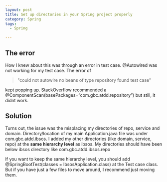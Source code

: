 ```yaml
---
layout: post
title: Set up directories in your Spring project properly
category: Spring
tags:
  - Spring
  
---
```

## The error
How I knew about this was through an error in test case.
@Autowired was not working for my test case. The error of 

>"could not autowire no beans of type repository found test case"

kept popping up. StackOverflow recommended a 
@ComponentScan(basePackages=”com.gbc.atdd.repository”) but still, it 
didnt work. 

## Solution
Turns out, the issue was the misplacing my directories of repo, service 
and domain. Directory/location of my main Application.java file was under 
com.gbc.atdd.ibsos. I added my other directories 
(like domain, service, repo) at the **same hierarchy level** as ibsos. 
My directories should have been below ibsos directory like com.gbc.atdd.ibsos.repo

If you want to keep the same hierarchy level, you should add 
@SpringBootTest(classes = IbsosApplication.class) at the Test case class. 
But if you have just a few files to move around, I recommend just 
moving them.
